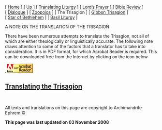\[ [Home](index.md) \] \[ [Up](obiter_scripta.md) \] \[ [Translating Liturgy](translating_liturgy.md) \] \[ [Lord’s Prayer](lord%27s_prayer.md) \] \[ [Bible Review](bible_review.md) \] \[ [Dialogue](dialogue.md) \] \[ [Zoopoios](zoopoios.md) \] \[ The Trisagion \] \[ [Gibbon Trisagion](gibbon_trisagion.md) \] \[ [Star of Bethlehem](Star%20of%20Bethlehem.md) \] \[ [Basil Liturgy](basil_liturgy.md) \]

A NOTE ON THE TRANSLATION OF THE TRISAGION

There have been numerous attempts to translate the Trisagion, not all of which are either theologically or linguistically accurate. The following note draws attention to some of the factors that a translator has to take into consideration. It is in PDF format, for which Acrobat Reader is required. This can be downloaded free from the Internet by clicking on the icon below

.<img src="getacro.gif" width="88" height="31" />

[Translating the Trisagion](THE%20TRISAGION02.pdf)
--------------------------------------------------

 

All texts and translations on this page are copyright to
Archimandrite Ephrem ©

**This page was last updated on 03 November 2008**
